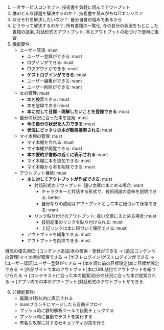 1. 一言サービスコンセプト: 技術書を気軽に読んでアウトプット
2. 誰のどんな課題を解決するのか？: 技術書を積みがちなITエンジニア
3. なぜそれを解決したいのか？: 自分自身の悩みであるから
4. どうやって解決するのか？: 所有書籍の一覧化, 今の自分の状況をもとにした書籍の提案, 対話形式のアウトプット, 本とアウトプットの紐づけで便利に復習
5. 機能要件:
    - ユーザー管理: must
        - ユーザー登録ができる: must
        - ログインができる: must
        - ログアウトができる: must
        - **ゲストログインができる**: must
        - ユーザー編集ができる: want
        - ユーザー削除ができる: want
    - 本の管理: must
        - 本を検索できる: must
        - 本を登録できる: must
        - **本に対して目標・理解したいことを登録できる**: must
    - 自分の状況に合った本を提案: must
        - **今の自分の状況を入力できる**: must
        - **状況にピッタリの本が数冊提案される**: must
    - マイ本棚の管理: must
        - マイ本棚を作れる: must
        - マイ本棚が閲覧できる: must
        - **本の要約が書影の近くに表示される**: want
        - マイ本棚に本を追加できる: must
        - マイ本棚から本を削除できる: must
    - アウトプット機能: must
        - **本に対してアウトプットが作成できる**: must
            - 対話形式のアウトプット: 短い文章にまとめる場合: want
                - キャラクターと対話する形式で、技術用語の意味を説明できる: better
                - 自分なりの説明はアウトプットとして本に紐づいて保存できる: want
            - リンク貼り付けのアウトプット: 長い文章にまとめる場合: must
                - 技術記事のリンクを貼り付けられる: must
                - 上記リンクは本に紐づいて保存できる: must
        - アウトプットを編集できる: must
        - アウトプットを削除できる: must

機能の優先順位: [コンテンツ追加]本の検索・登録ができる → [追加コンテンツの管理]マイ本棚が管理できる → [ゲストログイン]ゲストログインができる → [ユーザー認証]ユーザー登録ができる → [本を読む前の目標設定]本に目標が設定できる → [外部サイトで本のアウトプット]本にURL貼付でアウトプットを紐づけられる → [コンテキストに合った本の提案]自分の状況に合った本が提案される → [アプリ内での本のアウトプット]対話形式のアウトプットができる

6. 非機能要件:
    - 画面は1秒以内に表示される
    - mainブランチにマージしたら自動デプロイ
    - プッシュ時に静的解析ツールで自動チェックする
    - プッシュ時に自動でテストを実行する
    - 有名な攻撃に対するセキュリティ対策を行う

